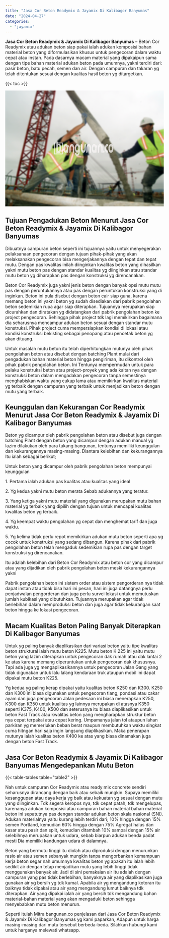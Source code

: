 ```yaml
---
title: "Jasa Cor Beton Readymix & Jayamix Di Kalibagor Banyumas"
date: "2024-04-27"
categories: 
  - "jayamix"
---
```


**Jasa Cor Beton Readymix & Jayamix Di Kalibagor Banyumas** – Beton Cor Readymix atau adukan beton siap pakai ialah adukan komposisi bahan material beton yang diformulasikan khusus untuk pengecoran dalam waktu cepat atau instan. Pada dasarnya macam material yang dipakaipun sama dengan tipe bahan material adukan beton pada umumnya, yakni terdiri dari: pasir beton, batu pecah, semen dan air. Dengan campuran dan takaran yg telah ditentukan sesuai dengan kualitas hasil beton yg ditargetkan.

{{< toc >}}

![Jasa Cor Beton Readymix & Jayamix Di Kalibagor Banyumas](/images/jasa-cor-readymix-26.png)

## Tujuan Pengadukan Beton Menurut Jasa Cor Beton Readymix & Jayamix Di Kalibagor Banyumas

Dibuatnya campuran beton seperti ini tujuannya yaitu untuk menyegerakan pelaksanaan pengecoran dengan tujuan pihak-pihak yang akan melaksanakan pengecoran bisa mengerjakannya dengan tepat dan tepat mutu. Dengan pas kwalitas inilah diinginkan kwalitas beton yang dihasilkan yakni mutu beton pas dengan standar kualitas yg diinginkan atau standar mutu beton yg diharapkan pas dengan konstruksi yg direncanakan.

Beton Cor Readymix juga yakni jenis beton dengan banyak opsi mutu mutu pas dengan peruntukannya atau pas dengan peruntukan konstruksi yang di inginkan. Beton ini pula disebut dengan beton cair siap guna, karena memang beton ini yakni beton yg sudah disediakan dari pabrik pengolahan beton sedemikian rupa agar siap diterapkan. Tujuannya merupakan siap dicurahkan dan diratakan yg didatangkan dari pabrik pengolahan beton ke project pengecoran. Sehingga pihak project tdk lagi memikirkan bagaimana dia seharusnya mencampur adukan beton sesuai dengan standar mutu konstruksi. Pihak project cuma mempersiapkan kondisi di lokasi atau kondisi konstruksi bekisting sebagai penopang atau pencetak beton yg akan dituang.

Untuk masalah mutu beton itu telah diperhitungkan mutunya oleh pihak pengolahan beton atau disebut dengan batching Plant mulai dari pengadukan bahan material beton hingga pengiriman, itu dikontrol oleh pihak pabrik pengolahan beton. Ini Tentunya mempermudah untuk para pelaku konstruksi beton atau project-proyek yang ada kaitan nya dengan konstruksi beton dalam mengadakan pengecoran tanpa semestinya menghabiskan waktu yang cukup lama atau memikirkan kwalitas material yg terbaik dengan campuran yang terbaik untuk menjadikan beton dengan mutu yang terbaik.

## Keunggulan dan Kekurangan Cor Readymix Menurut Jasa Cor Beton Readymix & Jayamix Di Kalibagor Banyumas

Beton yg dicampur oleh pabrik pengolahan beton atau disebut juga dengan batching Plant dengan beton yang dicampur dengan adukan manual yg lazim dilakukan oleh para tukang bangunan, tentunya memiliki keunggulan dan kekurangannya masing-masing. Diantara kelebihan dan kekurangannya Itu ialah sebagai berikut;

Untuk beton yang dicampur oleh pabrik pengolahan beton mempunyai keunggulan

1\. Pertama ialah adukan pas kualitas atau kualitas yang ideal

2\. Yg kedua yakni mutu beton merata Sebab adukannya yang teratur.

3\. Yang ketiga yakni mutu material yang digunakan merupakan mutu bahan material yg terbaik yang dipilih dengan tujuan untuk mencapai kualitas kwalitas beton yg terbaik.

4\. Yg keempat waktu pengolahan yg cepat dan menghemat tarif dan juga waktu.

5\. Yg kelima tidak perlu repot memikirkan adukan mutu beton seperti apa yg cocok untuk konstruksi yang sedang dibangun. Karena pihak dari pabrik pengolahan beton telah mengaduk sedemikian rupa pas dengan target konstruksi yg direncanakan.

Itu adalah kelebihan dari Beton Cor Readymix atau beton cor yang dicampur atau yang dijadikan oleh pabrik pengolahan beton meski kekurangannya yakni

Pabrik pengolahan beton ini sistem order atau sistem pengorderan nya tidak dapat instan atau tidak bisa hari ini pesan, hari ini juga datangnya perlu penjadwalan pengorderan dan juga perlu survei lokasi untuk memutuskan jumlah kubikasi yang dibutuhkan. Tujuannya merupakan agar tidak berlebihan dalam memproduksi beton dan juga agar tidak kekurangan saat beton hingga ke lokasi pengecoran.

## Macam Kualitas Beton Paling Banyak Diterapkan Di Kalibagor Banyumas

Untuk yg paling banyak diaplikasikan dari variasi beton yaitu tipe kwalitas beton struktural ialah mutu beton K225. Mutu beton K 225 ini yaitu mutu beton yang lazim diterapkan untuk pengecoran dak rumah atau dak lantai 2 ke atas karena memang diperuntukan untuk pengecoran dak khususnya. Tapi ada juga yg mengaplikasikannya untuk pengecoran Jalan Gang yang tidak digunakan untuk lalu lalang kendaraan truk ataupun mobil ini dapat dipakai mutu beton K225.

Yg kedua yg paling kerap dipakai yaitu kualitas beton K250 dan K300. K250 dan K300 ini biasa digunakan untuk pengecoran tiang, pondasi atau cakar ayam dan juga pengecoran Jalan pedesaan ini biasa menerapkan K250, K300 dan K350 untuk kualitas yg lainnya merupakan di atasnya K350 seperti K375, K400, K500 dan seterusnya itu biasa diaplikasikan untuk beton Fast Track atau kwalitas beton yang mengharapkan struktur beton nya cepat terpakai atau cepat kering. Umpamanya jalan tol ataupun lahan parkiran yg memerlukan beban berat maupun membutuhkan waktu singkat cuma hitngan hari saja ingin langsung diaplikasikan. Maka penerapan mutunya ialah kualitas beton K400 ke atas yang biasa dinamakan juga dengan beton Fast Track.

## Jasa Cor Beton Readymix & Jayamix Di Kalibagor Banyumas Mengedepankan Mutu Beton

{{< table-tables table="table2" >}}

Nah untuk campuran Cor Readymix atau ready mix concrete sendiri seharusnya dirancang dengan baik atau sebaik mungkin. Supaya memiliki kesanggupan atau daya kerja yg baik atau kekuatan yg sesuai dengan mutu yang diinginkan. Tdk segera keropos nya, tdk cepat patah, tdk mengelupas, karenanya adukan komposisi atau campuran bahan material bahan material beton ini sepatutnya pas dengan standar adukan beton skala nasional (SNI). Adukan materialnya yaitu kurang lebih terdiri dari; 10% hingga dengan 15% semen Portland, kemudian 60% hingga dengan 75% Agregat halus dan kasar atau pasir dan split, kemudian ditambah 10% sampai dengan 15% air selebihnya merupakan untuk udara, sebab biarpun adukan benda padat mesti Dia memiliki kandungan udara di dalamnya.

Beton yang bermutu tinggi itu diolah atau diproduksi dengan menurunkan rasio air atau semen sebanyak mungkin tanpa mengorbankan kemampuan kerja beton segar nah umumnya kwalitas beton yg apakah itu ialah lebih sedikit air dengan tetap menjadikan mutu yang lebih tinggi tidak menggunakan banyak air. Jadi di sini pemakaian air Itu adalah dengan campuran yang pas tidak berlebihan, banyaknya air yang diaplikasikan juga gunakan air yg bersih yg tdk kumal. Apabila air yg mengandung kotoran itu baiknya tidak dipakai atau air yang mengandung lumut baiknya tdk diterapkan. Air yang dipakai ialah air yang bersih tdk mengandung bahan material-bahan material yang akan mengaduki beton sehingga menyebabkan mutu beton menurun.

Seperti itulah Mitra bangunan.co penjelasan dari Jasa Cor Beton Readymix & Jayamix Di Kalibagor Banyumas yg kami paparkan, Adapun untuk harga masing-masing dari mutu tersebut berbeda-beda. Silahkan hubungi kami untuk harganya melewati whatsapp.
